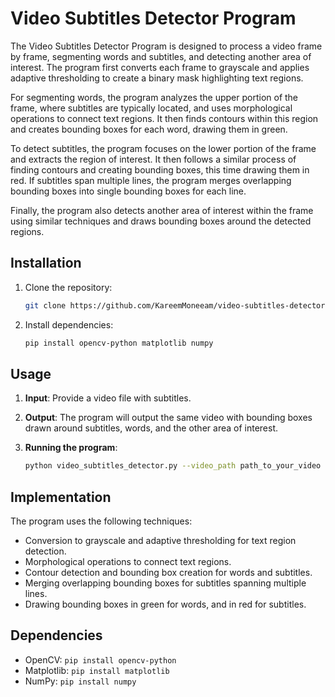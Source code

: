 # Video Subtitles Detector Program

The Video Subtitles Detector Program is designed to process a video frame by frame, segmenting words and subtitles, and detecting another area of interest. The program first converts each frame to grayscale and applies adaptive thresholding to create a binary mask highlighting text regions.

For segmenting words, the program analyzes the upper portion of the frame, where subtitles are typically located, and uses morphological operations to connect text regions. It then finds contours within this region and creates bounding boxes for each word, drawing them in green.

To detect subtitles, the program focuses on the lower portion of the frame and extracts the region of interest. It then follows a similar process of finding contours and creating bounding boxes, this time drawing them in red. If subtitles span multiple lines, the program merges overlapping bounding boxes into single bounding boxes for each line.

Finally, the program also detects another area of interest within the frame using similar techniques and draws bounding boxes around the detected regions.

## Installation

1. Clone the repository:
   ```bash
   git clone https://github.com/KareemMoneeam/video-subtitles-detector.git
   ```

2. Install dependencies:
   ```bash
   pip install opencv-python matplotlib numpy
   ```

## Usage

1. **Input**: Provide a video file with subtitles.
2. **Output**: The program will output the same video with bounding boxes drawn around subtitles, words, and the other area of interest.

3. **Running the program**:
   ```bash
   python video_subtitles_detector.py --video_path path_to_your_video
   ```

## Implementation

The program uses the following techniques:
- Conversion to grayscale and adaptive thresholding for text region detection.
- Morphological operations to connect text regions.
- Contour detection and bounding box creation for words and subtitles.
- Merging overlapping bounding boxes for subtitles spanning multiple lines.
- Drawing bounding boxes in green for words, and in red for subtitles.

## Dependencies

- OpenCV: `pip install opencv-python`
- Matplotlib: `pip install matplotlib`
- NumPy: `pip install numpy`
